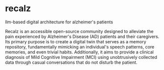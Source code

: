 # recalz
llm-based digital architecture for alzheimer's patients

Recalz is an accessible open-source community designed to alleviate the pain experienced by Alzheimer's Disease (AD) patients and their caregivers. Its primary purpose is to create a digital twin that serves as a memory repository, fundamentally mimicking an individual's speech patterns, core memories, and even trivial habits. Additionally, it aims to provide a clinical diagnosis of Mild Cognitive Impairment (MCI) using unobtrusively collected data through casual conversations that do not disturb the patient.
